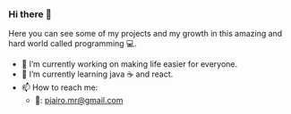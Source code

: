 ### Hi there 👋

Here you can see some of my projects and my growth in this amazing and hard world called programming :computer:.
- 🔭 I’m currently working on making life easier for everyone.
- 🌱 I’m currently learning java :coffee: and react.
- 📫 How to reach me: 
   * :email:: pjairo.mr@gmail.com
